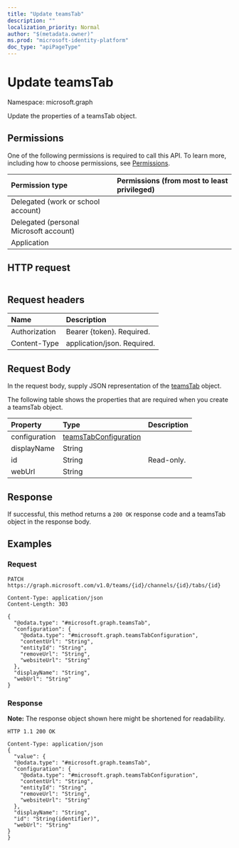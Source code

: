 ```yaml
---
title: "Update teamsTab"
description: ""
localization_priority: Normal
author: "$(metadata.owner)"
ms.prod: "microsoft-identity-platform"
doc_type: "apiPageType"
---
```


# Update teamsTab

Namespace: microsoft.graph

Update the properties of a teamsTab object.

## Permissions

One of the following permissions is required to call this API. To learn more, including how to choose permissions, see [Permissions](/graph/permissions-reference).

| Permission type                        | Permissions (from most to least privileged) |
| :------------------------------------- | :------------------------------------------ |
| Delegated (work or school account)     |                                             |
| Delegated (personal Microsoft account) |                                             |
| Application                            |                                             |

## HTTP request

<!-- {
  "blockType": "ignored"
}
-->

```http

```

## Request headers

| Name          | Description                 |
| :------------ | :-------------------------- |
| Authorization | Bearer {token}. Required.   |
| Content-Type  | application/json. Required. |

## Request Body

In the request body, supply JSON representation of the [teamsTab](../resources/-teamstab.md) object.

<!-- Actions and Functions -->

<!-- CRUD Methods -->

The following table shows the properties that are required when you create a teamsTab object.

| Property      | Type                                                           | Description |
| :------------ | :------------------------------------------------------------- | :---------- |
| configuration | [teamsTabConfiguration](../resources/teamstabconfiguration.md) |             |
| displayName   | String                                                         |             |
| id            | String                                                         | Read-only.  |
| webUrl        | String                                                         |             |

## Response

If successful, this method returns a `200 OK` response code and a teamsTab object in the response body.

## Examples

### Request

<!-- {
  "blockType": "request",
  "name": "update_teamstab"
}
-->

```http
PATCH https://graph.microsoft.com/v1.0/teams/{id}/channels/{id}/tabs/{id}

Content-Type: application/json
Content-Length: 303

{
  "@odata.type": "#microsoft.graph.teamsTab",
  "configuration": {
    "@odata.type": "#microsoft.graph.teamsTabConfiguration",
    "contentUrl": "String",
    "entityId": "String",
    "removeUrl": "String",
    "websiteUrl": "String"
  },
  "displayName": "String",
  "webUrl": "String"
}

```

### Response

**Note:** The response object shown here might be shortened for readability.

<!-- {
  "blockType": "response",
  "truncated": true,
  "@odata.type": "Microsoft.Teams.GraphSvc.teamsTab"
}
-->

```http
HTTP 1.1 200 OK

Content-Type: application/json
{
  "value": {
  "@odata.type": "#microsoft.graph.teamsTab",
  "configuration": {
    "@odata.type": "#microsoft.graph.teamsTabConfiguration",
    "contentUrl": "String",
    "entityId": "String",
    "removeUrl": "String",
    "websiteUrl": "String"
  },
  "displayName": "String",
  "id": "String(identifier)",
  "webUrl": "String"
}
}

```
